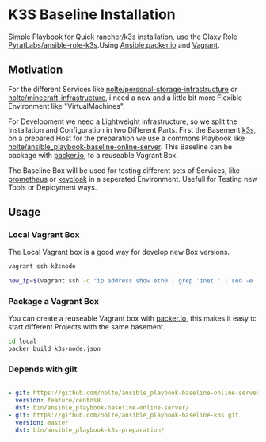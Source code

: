 # K3S Baseline Installation

Simple Playbook for Quick [rancher/k3s](https://github.com/rancher/k3s) installation, use the Glaxy Role [PyratLabs/ansible-role-k3s](https://github.com/PyratLabs/ansible-role-k3s).Using [Ansible](https://ansible.com),[packer.io](https://www.packer.io) and [Vagrant](https://www.vagrantup.com).

## Motivation

For the different Services like [nolte/personal-storage-infrastructure](https://github.com/nolte/personal-storage-infrastructure) or [nolte/minecraft-infrastructure](https://github.com/nolte/minecraft-infrastructure), i need a new and a little bit more Flexible Environment like "VirtualMachines".

For Development we need a Lightweight infrastructure, so we split the Installation and Configuration in two Different Parts. First the Basement [k3s](https://k3s.io/), on a prepared Host for the preparation we use a commons Playbook like [nolte/ansible_playbook-baseline-online-server](https://github.com/nolte/ansible_playbook-baseline-online-server). This Baseline can be package with [packer.io](https://www.packer.io), to a reuseable Vagrant Box.

The Baseline Box will be used for testing different sets of Services, like [prometheus](https://prometheus.io/) or [keycloak](https://www.keycloak.org/) in a seperated Environment. Usefull for Testing new Tools or Deployment ways.

## Usage

### Local Vagrant Box

The Local Vagrant box is a good way for develop new Box versions. 

```bash
vagrant ssh k3snode
```

```bash
new_ip=$(vagrant ssh -c "ip address show eth0 | grep 'inet ' | sed -e 's/^.*inet //' -e 's/\/.*$//'")
```


### Package a Vagrant Box

You can create a reuseable Vagrant box with [packer.io](https://www.packer.io/), this makes it easy to start different Projects with the same basement. 

```bash
cd local
packer build k3s-node.json
```


### Depends with gilt

```yaml
---
- git: https://github.com/nolte/ansible_playbook-baseline-online-server.git
  version: feature/centos8
  dst: bin/ansible_playbook-baseline-online-server/
- git: https://github.com/nolte/ansible_playbook-baseline-k3s.git
  version: master
  dst: bin/ansible_playbook-k3s-preparation/
```
